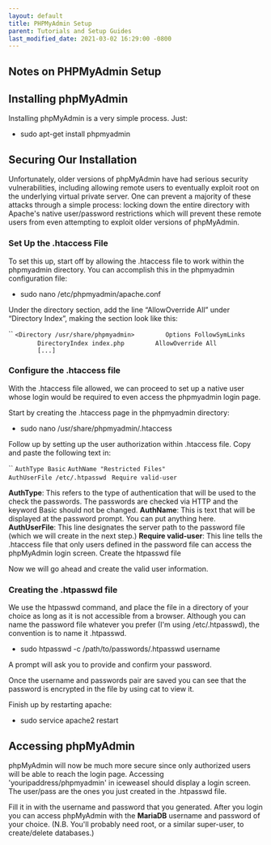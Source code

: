 ```yaml
---
layout: default
title: PHPMyAdmin Setup
parent: Tutorials and Setup Guides
last_modified_date: 2021-03-02 16:29:00 -0800
---
```


## Notes on PHPMyAdmin Setup

Installing phpMyAdmin
---------------------

Installing phpMyAdmin is a very simple process. Just:

-   sudo apt-get install phpmyadmin

Securing Our Installation
-------------------------

Unfortunately, older versions of phpMyAdmin have had serious security vulnerabilities, including allowing remote users to eventually exploit root on the underlying virtual private server. One can prevent a majority of these attacks through a simple process: locking down the entire directory with Apache's native user/password restrictions which will prevent these remote users from even attempting to exploit older versions of phpMyAdmin.

### Set Up the .htaccess File

To set this up, start off by allowing the .htaccess file to work within the phpmyadmin directory. You can accomplish this in the phpmyadmin configuration file:

-   sudo nano /etc/phpmyadmin/apache.conf

Under the directory section, add the line “AllowOverride All” under “Directory Index”, making the section look like this:

``
`<Directory /usr/share/phpmyadmin>`
`        Options FollowSymLinks`
`        DirectoryIndex index.php`
`        AllowOverride All`
`        [...]`

### Configure the .htaccess file

With the .htaccess file allowed, we can proceed to set up a native user whose login would be required to even access the phpmyadmin login page.

Start by creating the .htaccess page in the phpmyadmin directory:

-   sudo nano /usr/share/phpmyadmin/.htaccess

Follow up by setting up the user authorization within .htaccess file. Copy and paste the following text in:

``
`AuthType Basic`
`AuthName "Restricted Files"`
`AuthUserFile /etc/.htpasswd `
`Require valid-user`

**AuthType**: This refers to the type of authentication that will be used to the check the passwords. The passwords are checked via HTTP and the keyword Basic should not be changed. **AuthName**: This is text that will be displayed at the password prompt. You can put anything here. **AuthUserFile**: This line designates the server path to the password file (which we will create in the next step.) **Require valid-user**: This line tells the .htaccess file that only users defined in the password file can access the phpMyAdmin login screen. Create the htpasswd file

Now we will go ahead and create the valid user information.

### Creating the .htpasswd file

We use the htpasswd command, and place the file in a directory of your choice as long as it is not accessible from a browser. Although you can name the password file whatever you prefer (I'm using /etc/.htpasswd), the convention is to name it .htpasswd.

-   sudo htpasswd -c /path/to/passwords/.htpasswd username

A prompt will ask you to provide and confirm your password.

Once the username and passwords pair are saved you can see that the password is encrypted in the file by using cat to view it.

Finish up by restarting apache:

-   sudo service apache2 restart

Accessing phpMyAdmin
--------------------

phpMyAdmin will now be much more secure since only authorized users will be able to reach the login page. Accessing 'youripaddress/phpmyadmin' in iceweasel should display a login screen. The user/pass are the ones you just created in the .htpasswd file.

Fill it in with the username and password that you generated. After you login you can access phpMyAdmin with the **MariaDB** username and password of your choice. (N.B. You'll probably need root, or a similar super-user, to create/delete databases.)